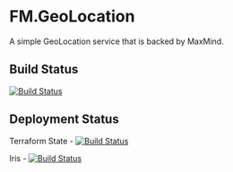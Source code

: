 # FM.GeoLocation

A simple GeoLocation service that is backed by MaxMind.

## Build Status

[![Build Status](https://dev.azure.com/frasermolyneux/Personal/_apis/build/status/frasermolyneux.FM.GeoLocation?branchName=master&stageName=build)](https://dev.azure.com/frasermolyneux/Personal/_build/latest?definitionId=99&branchName=master)

## Deployment Status

Terraform State - [![Build Status](https://dev.azure.com/frasermolyneux/Personal/_apis/build/status/frasermolyneux.FM.GeoLocation?branchName=master&stageName=terraform_state_backend)](https://dev.azure.com/frasermolyneux/Personal/_build/latest?definitionId=99&branchName=master)

Iris - [![Build Status](https://dev.azure.com/frasermolyneux/Personal/_apis/build/status/frasermolyneux.FM.GeoLocation?branchName=master&stageName=iris)](https://dev.azure.com/frasermolyneux/Personal/_build/latest?definitionId=99&branchName=master)
